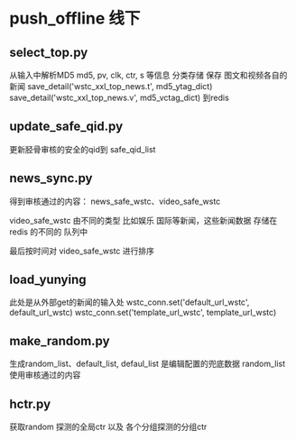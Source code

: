 # push_offline 线下

## select_top.py 
从输入中解析MD5 md5, pv, clk, ctr, s 等信息 分类存储
保存 图文和视频各自的新闻
    save_detail('wstc_xxl_top_news.t', md5_ytag_dict)
    save_detail('wstc_xxl_top_news.v', md5_vctag_dict)
    到redis

## update_safe_qid.py

更新胫骨审核的安全的qid到 safe_qid_list

## news_sync.py

得到审核通过的内容： news_safe_wstc、video_safe_wstc  

video_safe_wstc 由不同的类型 比如娱乐 国际等新闻，这些新闻数据 存储在redis 的不同的 队列中

最后按时间对 video_safe_wstc 进行排序

## load_yunying
此处是从外部get的新闻的输入处
wstc_conn.set('default_url_wstc', default_url_wstc)
 wstc_conn.set('template_url_wstc', template_url_wstc)
 
## make_random.py

生成random_list、default_list, defaul_list 是编辑配置的兜底数据  random_list 使用审核通过的内容

## hctr.py

获取random 探测的全局ctr 以及  各个分组探测的分组ctr

